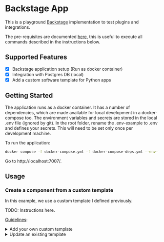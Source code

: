 # Backstage App

This is a playground [Backstage](https://backstage.io) implementation to test plugins and integrations.

The pre-requisites are documented [here](https://backstage.io/docs/getting-started/), this is useful to execute all commands described in the instructions below.

## Supported Features

- [x] Backstage application setup (Run as docker container)
- [x] Integration with Postgres DB (local)
- [x] Add a custom software template for Python apps

## Getting Started

The application runs as a docker container. It has a number of dependencies, which are made available for local development in a docker-compose too. The environment variables and secrets are stored in the local .env file (ignored by git). In the root folder, rename the .env-example to .env and defines your secrets. This will need to be set only once per development machine.

To run the application: 

```sh
docker compose -f docker-compose.yml -f docker-compose-deps.yml --env-file .env up --build
```

Go to http://localhost:7007/.

## Usage

### Create a component from a custom template

In this example, we use a custom template I defined previously.

TODO: Instructions here.

<ins>Guidelines</ins>:

<details>
    <summary>Add your own custom template</summary> 
    TODO: Instructions here.
</details>

<details>
    <summary>Update an existing template</summary> 
    There is no automation around updating an existing template. 
    TODO: Instructions here.
</details>
